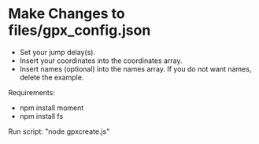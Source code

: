 # Make Changes to files/gpx_config.json
- Set your jump delay(s).
- Insert your coordinates into the coordinates array.
- Insert names (optional) into the names array. If you do not want names, delete the example.

Requirements:
- npm install moment
- npm install fs

Run script: "node gpxcreate.js"
